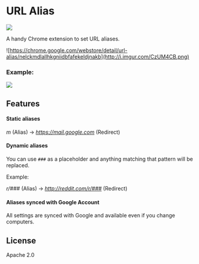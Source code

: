 # URL Alias

![](https://raw.githubusercontent.com/karan/chrome-url-alias/master/icon-128.png)

A handy Chrome extension to set URL aliases.

![https://chrome.google.com/webstore/detail/url-alias/nelckmdlallhkgniidbfafekeldjnakb](http://i.imgur.com/CzUM4CB.png)

### Example:

![](http://i.imgur.com/PQNPcDI.png)

## Features

#### Static aliases

*m* (Alias) -> *https://mail.google.com* (Redirect)

#### Dynamic aliases

You can use `###` as a placeholder and anything matching that pattern will be replaced.

Example:

*r/###* (Alias) -> *http://reddit.com/r/###* (Redirect)

#### Aliases synced with Google Account

All settings are synced with Google and available even if you change computers.

## License

Apache 2.0

